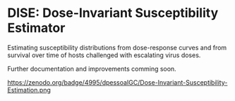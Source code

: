 DISE: Dose-Invariant Susceptibility Estimator
============

Estimating susceptibility distributions from dose-response curves and from survival over time of hosts challenged with escalating virus doses.

Further documentation and improvements comming soon.

https://zenodo.org/badge/4995/dpessoaIGC/Dose-Invariant-Susceptibility-Estimation.png

